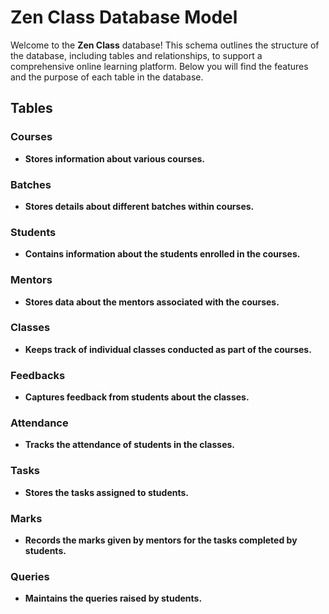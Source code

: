 #  Zen Class Database Model

Welcome to the **Zen Class** database! This schema outlines the structure of the database, including tables and relationships, to support a comprehensive online learning platform. Below you will find the features and the purpose of each table in the database.

##  Tables

### Courses
- **Stores information about various courses.**


### Batches
- **Stores details about different batches within courses.**

###  Students
- **Contains information about the students enrolled in the courses.**

###  Mentors
- **Stores data about the mentors associated with the courses.**


###  Classes
- **Keeps track of individual classes conducted as part of the courses.**

###  Feedbacks
- **Captures feedback from students about the classes.**

###  Attendance
- **Tracks the attendance of students in the classes.**

###  Tasks
- **Stores the tasks assigned to students.**

###  Marks
- **Records the marks given by mentors for the tasks completed by students.**

###  Queries
- **Maintains the queries raised by students.**

